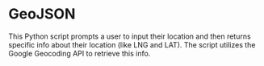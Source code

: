 # GeoJSON

This Python script prompts a user to input their location and then returns specific info about their location (like LNG and LAT). The script utilizes the Google Geocoding API to retrieve this info.
